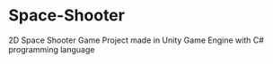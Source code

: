 # Space-Shooter
2D Space Shooter Game Project made in Unity Game Engine with C# programming language
